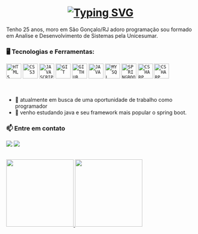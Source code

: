 <h1 align="center"> 
    <a href="https://git.io/typing-svg">
        <img src="https://readme-typing-svg.demolab.com?font=Fira+Code&duration=2000&pause=1000&center=true&width=630&lines=Ol%C3%A1%2C+me+chamo+Filipe+Lemos!;Voc%C3%AA+tamb%C3%A9m+pode+se+referir+a+mim+como+FilipeRobot.;Bem+vindo+ao+meu+perfil!!" alt="Typing SVG" />
    </a>
</h1>

Tenho 25 anos, moro em São Gonçalo/RJ adoro programação sou formado em Analise e Desenvolvimento de Sistemas pela Unicesumar.


### 🖥️ Tecnologias e Ferramentas: 
<code><img width="40px" src="https://cdn.jsdelivr.net/gh/devicons/devicon/icons/html5/html5-original-wordmark.svg" title = "HTML5"/></code>
<code><img width="40px" src="https://cdn.jsdelivr.net/gh/devicons/devicon/icons/css3/css3-original-wordmark.svg" title = "CSS3"/></code>
<code><img width="40px" src="https://cdn.jsdelivr.net/gh/devicons/devicon/icons/javascript/javascript-original.svg" title = "JAVASCRIPT"/></code>
<code><img width="40px" src="https://cdn.jsdelivr.net/gh/devicons/devicon/icons/git/git-original.svg" title = "GIT"/></code>
<code><img width="40px" src="https://cdn.jsdelivr.net/gh/devicons/devicon/icons/github/github-original.svg" title = "GITHUB"/></code>
<code><img width="40px" src="https://cdn.jsdelivr.net/gh/devicons/devicon/icons/java/java-original.svg" title = "JAVA"/></code>
<code><img width="40px" src="https://cdn.jsdelivr.net/gh/devicons/devicon/icons/mysql/mysql-original.svg" title = "MYSQL"/></code>
<code><img width="40px" src="https://cdn.jsdelivr.net/gh/devicons/devicon/icons/spring/spring-original.svg" title = "SPRINGBOOT"/></code>
<code><img width="40px" src="https://cdn.jsdelivr.net/gh/devicons/devicon/icons/csharp/csharp-original.svg" title = "CSHARP"/></code>
<code><img width="40px" src="https://cdn.jsdelivr.net/gh/devicons/devicon/icons/php/php-original.svg" title = "CSHARP"/></code>

<br/>

 - 🔭 atualmente em busca de uma oportunidade de trabalho como programador
 - 🌱 venho estudando java e seu framework mais popular o spring boot.

### 📫 Entre em contato
<a href="mailto:filipe_lemos@live.com"><img src="https://img.shields.io/badge/Microsoft_Outlook-0078D4?style=for-the-badge&logo=microsoft-outlook&logoColor=white" target="_blank"></a>
<a href="https://www.linkedin.com/in/filipe-lemos-programador/" target="_blank"><img src="https://img.shields.io/badge/-LinkedIn-%230077B5?style=for-the-badge&logo=linkedin&logoColor=white" target="_blank"></a> 

<br/>

<div>
    <a href="https://github.com/FilipeRobot">
        <img height="180em" src="https://github-readme-stats.vercel.app/api/top-langs/?username=FilipeRobot&layout=compact&langs_count=7&theme=dracula"/>
        <img height="180em" src="https://github-readme-stats.vercel.app/api?username=FilipeRobot&show_icons=true&theme=dracula&include_all_commits=true&count_private=true"/>
    </a>
</div>

<br/>

<!-- ![Snake animation](https://github.com/FilipeRobot/FilipeRobot/blob/output/github-contribution-grid-snake.svg) -->
